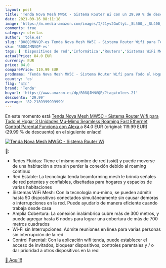 ```yaml
---
layout: post
title: 'Tenda Nova Mesh MW5C - Sistema Router Wi con un 29.99 % de descuento'
date: 2021-09-16 08:11:18
image: 'https://m.media-amazon.com/images/I/21yv2GuClyL._SL500_._SL400_.jpg'
comments: true
category: ofertas
author: 'tole.es'
slug: 'B08QJMNVQP-es Tenda Nova Mesh MW5C - Sistema Router Wifi para Todo el...'
sku: 'B08QJMNVQP-es'
tags: [ 'Dispositivos de red','Informática','Routers','Sistemas WiFi Mesh','alexa','tenda', ]
actualPrice: 84.0 EUR
currency: EUR
price: 84.0
comparePrice: 119.99 EUR
prodname: 'Tenda Nova Mesh MW5C - Sistema Router Wifi para Todo el Hogar  3 Unidades  Mu-Mimo  Seamless Roaming  Fast Ethernet  Control Parental  Funciona con Alexa '
country: 'es'
flag: '🇪🇸'
brand: 'Tenda'
buyurl: 'https://www.amazon.es/dp/B08QJMNVQP/?tag=tolees-21'
descuento: '29.99'
average: '82.2189999999999'
---
```


En este momento está [Tenda Nova Mesh MW5C - Sistema Router Wifi para Todo el Hogar  3 Unidades  Mu-Mimo  Seamless Roaming  Fast Ethernet  Control Parental  Funciona con Alexa ](https://www.amazon.es/dp/B08QJMNVQP/?tag=tolees-21) a 84.0 EUR (original: 119.99 EUR) (29.99 %  de descuento) en el siguiente enlace!

[![Tenda Nova Mesh MW5C - Sistema Router Wi](https://m.media-amazon.com/images/I/21yv2GuClyL._SL500_._SL400_.jpg)](https://www.amazon.es/dp/B08QJMNVQP/?tag=tolees-21)

🔎:

- Redes Fluidas: Tiene el mismo nombre de red (ssid) y puede moverse de una habitación a otra sin perder la conexión debido al roaming continuo
- Red Estable: La tecnología tenda beamforming mesh le brinda señales de red potentes y confiables, diseñadas para hogares y espacios de varias habitaciones
- Sistemas WiFi Mesh: Con la tecnología mu-mimo, se pueden admitir hasta 50 dispositivos conectados simultáneamente sin causar demoras o interrupciones en la red. Puede ayudarlo de manera eficiente cuando trabaja desde casa
- Amplia Cobertura: La conexión inalámbrica cubre más de 300 metros, y puede agregar hasta 6 nodos para lograr una cobertura de más de 700 metros cuadrados
- Wi-Fi sin Interrupciones: Admite reuniones en línea para varias personas sin interrupción de la red
- Control Parental: Con la aplicación wifi tenda, puede establecer el acceso de invitados, bloquear dispositivos, controles parentales y / o dar prioridad a otros dispositivos en la red

[🛒 Aquí!!!](https://www.amazon.es/dp/B08QJMNVQP/?tag=tolees-21)
